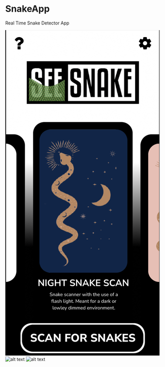 # SnakeApp

Real Time Snake Detector App

![alt text](screenshot1.png?raw=true)
![alt text](https://github.com/[fieldsierra]/[snakeApp]/blob/[main]/screenshot2.png?raw=true)
![alt text](https://github.com/[fieldsierra]/[snakeApp]/blob/[main]/screenshot3.png?raw=true)
